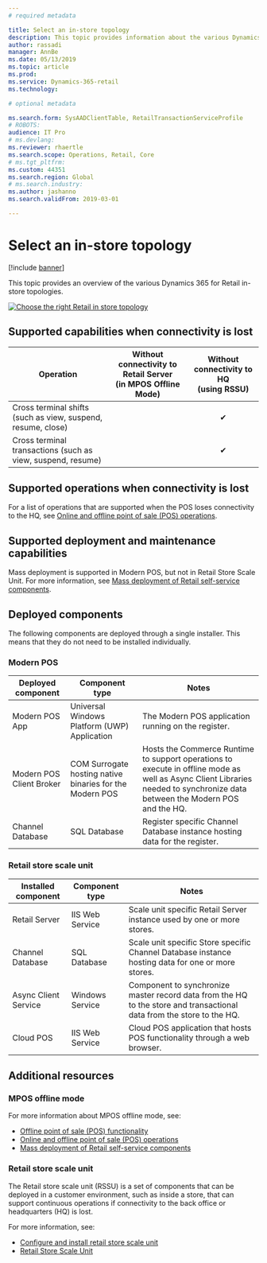 ```yaml
---
# required metadata

title: Select an in-store topology
description: This topic provides information about the various Dynamics 365 for Retail in-store topologies.
author: rassadi
manager: AnnBe
ms.date: 05/13/2019
ms.topic: article
ms.prod: 
ms.service: Dynamics-365-retail
ms.technology: 

# optional metadata

ms.search.form: SysAADClientTable, RetailTransactionServiceProfile
# ROBOTS: 
audience: IT Pro
# ms.devlang: 
ms.reviewer: rhaertle
ms.search.scope: Operations, Retail, Core
# ms.tgt_pltfrm: 
ms.custom: 44351
ms.search.region: Global
# ms.search.industry: 
ms.author: jashanno
ms.search.validFrom: 2019-03-01

---
```


# Select an in-store topology

[!include [banner](../../includes/banner.md)]

This topic provides an overview of the various Dynamics 365 for Retail in-store topologies. 

<a href="https://docs.microsoft.com/dynamics365/unified-operations/retail/dev-itpro/media/channel/instore/topology.jpg" rel="some text">![Choose the right Retail in store topology](media/CHANNEL/INSTORE/Topology.jpg)</a>

## Supported capabilities when connectivity is lost
| Operation | Without connectivity to Retail Server<br>(in MPOS Offline Mode) | Without connectivity to HQ<br>(using RSSU) |
| --- | :-: | :-: |
| Cross terminal shifts (such as view, suspend, resume, close) | | ✔ | 
| Cross terminal transactions (such as view, suspend, resume)  | | ✔ |

## Supported operations when connectivity is lost
For a list of operations that are supported when the POS loses connectivity to the HQ, see [Online and offline point of sale (POS) operations](https://docs.microsoft.com/dynamics365/unified-operations/retail/pos-operations).

## Supported deployment and maintenance capabilities
Mass deployment is supported in Modern POS, but not in Retail Store Scale Unit. For more information, see [Mass deployment of Retail self-service components](https://docs.microsoft.com/dynamics365/unified-operations/retail/dev-itpro/retail-mass-deployment).

## Deployed components
The following components are deployed through a single installer. This means that they do not need to be installed individually.

### Modern POS
| Deployed component | Component type | Notes |
| --- | --- | --- |
| Modern POS App | Universal Windows Platform (UWP) Application | The Modern POS application running on the register. |
| Modern POS Client Broker | COM Surrogate hosting native binaries for the Modern POS | Hosts the Commerce Runtime to support operations to execute in offline mode as well as Async Client Libraries needed to synchronize data between the Modern POS and the HQ. | 
| Channel Database | SQL Database | Register specific Channel Database instance hosting data for the register.

### Retail store scale unit
| Installed component | Component type | Notes |
| --- | --- | --- |
| Retail Server | IIS Web Service | Scale unit specific Retail Server instance used by one or more stores. |
| Channel Database | SQL Database | Scale unit specific Store specific Channel Database instance hosting data for one or more stores. |
| Async Client Service | Windows Service | Component to synchronize master record data from the HQ to the store and transactional data from the store to the HQ. |
| Cloud POS | IIS Web Service | Cloud POS application that hosts POS functionality through a web browser. |

## Additional resources
### MPOS offline mode
For more information about MPOS offline mode, see:
- [Offline point of sale (POS) functionality](https://docs.microsoft.com/dynamics365/unified-operations/retail/pos-offline-functionality)
- [Online and offline point of sale (POS) operations](https://docs.microsoft.com/dynamics365/unified-operations/retail/pos-operations)
- [Mass deployment of Retail self-service components](https://docs.microsoft.com/dynamics365/unified-operations/retail/dev-itpro/retail-mass-deployment)

### Retail store scale unit 
The Retail store scale unit (RSSU) is a set of components that can be deployed in a customer environment, such as inside a store, that can support continuous operations if connectivity to the back office or headquarters (HQ) is lost. 

For more information, see:
- [Configure and install retail store scale unit](https://docs.microsoft.com/dynamics365/unified-operations/retail/dev-itpro/retail-store-scale-unit-configuration-installation)
- [Retail Store Scale Unit](https://docs.microsoft.com/dynamics365/unified-operations/retail/dev-itpro/retail-store-system-begin)
